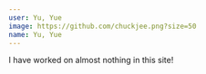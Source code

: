 ```yaml
---
user: Yu, Yue
image: https://github.com/chuckjee.png?size=50
name: Yu, Yue
---
```

I have worked on almost nothing in this site!
